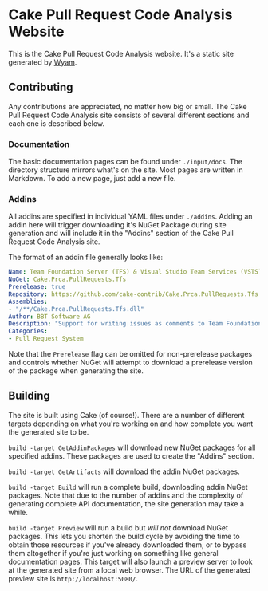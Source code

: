 # Cake Pull Request Code Analysis Website

This is the Cake Pull Request Code Analysis website.
It's a static site generated by [Wyam](http://wyam.io).

## Contributing

Any contributions are appreciated, no matter how big or small.
The Cake Pull Request Code Analysis site consists of several different sections and each one is described below.

### Documentation

The basic documentation pages can be found under `./input/docs`.
The directory structure mirrors what's on the site.
Most pages are written in Markdown.
To add a new page, just add a new file.

### Addins

All addins are specified in individual YAML files under `./addins`.
Adding an addin here will trigger downloading it's NuGet Package during site generation and will include it in the "Addins" section of the Cake Pull Request Code Analysis site.

The format of an addin file generally looks like:

```yml
Name: Team Foundation Server (TFS) & Visual Studio Team Services (VSTS) Support
NuGet: Cake.Prca.PullRequests.Tfs
Prerelease: true
Repository: https://github.com/cake-contrib/Cake.Prca.PullRequests.Tfs
Assemblies:
- "/**/Cake.Prca.PullRequests.Tfs.dll"
Author: BBT Software AG
Description: "Support for writing issues as comments to Team Foundation Server or Visual Studio Team Services pull requests."
Categories:
- Pull Request System
```

Note that the `Prerelease` flag can be omitted for non-prerelease packages and controls whether NuGet will attempt to download a prerelease version of the package when generating the site.

## Building

The site is built using Cake (of course!). There are a number of different targets depending on what you're working on and how complete you want the generated site to be.

`build -target GetAddinPackages` will download new NuGet packages for all specified addins.
These packages are used to create the "Addins" section.

`build -target GetArtifacts` will download the addin NuGet packages.

`build -target Build` will run a complete build, downloading addin NuGet packages.
Note that due to the number of addins and the complexity of generating complete API documentation, the site generation may take a while.

`build -target Preview` will run a build but *will not* download NuGet packages.
This lets you shorten the build cycle by avoiding the time to obtain those resources if you've already downloaded them, or to bypass them altogether if you're just working on something like general documentation pages.
This target will also launch a preview server to look at the generated site from a local web browser.
The URL of the generated preview site is `http://localhost:5080/`.